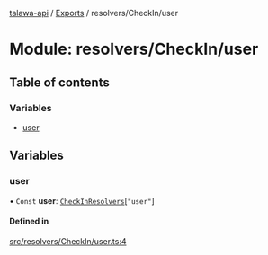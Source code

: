 [talawa-api](../README.md) / [Exports](../modules.md) / resolvers/CheckIn/user

# Module: resolvers/CheckIn/user

## Table of contents

### Variables

- [user](resolvers_CheckIn_user.md#user)

## Variables

### user

• `Const` **user**: [`CheckInResolvers`](types_generatedGraphQLTypes.md#checkinresolvers)[``"user"``]

#### Defined in

[src/resolvers/CheckIn/user.ts:4](https://github.com/PalisadoesFoundation/talawa-api/blob/c766886/src/resolvers/CheckIn/user.ts#L4)
